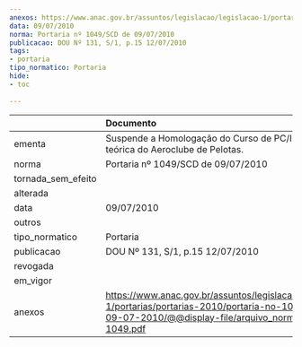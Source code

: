 ```yaml
---
anexos: https://www.anac.gov.br/assuntos/legislacao/legislacao-1/portarias/portarias-2010/portaria-no-1049-scd-de-09-07-2010/@@display-file/arquivo_norma/PA2010-1049.pdf
data: 09/07/2010
norma: Portaria nº 1049/SCD de 09/07/2010
publicacao: DOU Nº 131, S/1, p.15 12/07/2010
tags:
- portaria
tipo_normatico: Portaria
hide: 
- toc 
 
---
```


|                    | Documento                                                                                                                                                         |
|:-------------------|:------------------------------------------------------------------------------------------------------------------------------------------------------------------|
| ementa             | Suspende a Homologação do Curso de PC/IFR parte teórica do Aeroclube de Pelotas.                                                                                  |
| norma              | Portaria nº 1049/SCD de 09/07/2010                                                                                                                                |
| tornada_sem_efeito |                                                                                                                                                                   |
| alterada           |                                                                                                                                                                   |
| data               | 09/07/2010                                                                                                                                                        |
| outros             |                                                                                                                                                                   |
| tipo_normatico     | Portaria                                                                                                                                                          |
| publicacao         | DOU Nº 131, S/1, p.15 12/07/2010                                                                                                                                  |
| revogada           |                                                                                                                                                                   |
| em_vigor           |                                                                                                                                                                   |
| anexos             | https://www.anac.gov.br/assuntos/legislacao/legislacao-1/portarias/portarias-2010/portaria-no-1049-scd-de-09-07-2010/@@display-file/arquivo_norma/PA2010-1049.pdf |